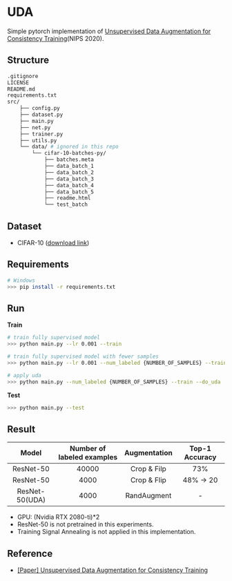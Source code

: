 # UDA

Simple pytorch implementation of [Unsupervised Data Augmentation for Consistency Training](https://arxiv.org/abs/1904.12848)(NIPS 2020).

## Structure
```sh
.gitignore
LICENSE
README.md
requirements.txt
src/
    ├── config.py
    ├── dataset.py
    ├── main.py
    ├── net.py
    ├── trainer.py
    ├── utils.py
    └── data/ # ignored in this repo
        └── cifar-10-batches-py/
            ├── batches.meta
            ├── data_batch_1
            ├── data_batch_2
            ├── data_batch_3
            ├── data_batch_4
            ├── data_batch_5
            ├── readme.html
            └── test_batch
```

## Dataset
- CIFAR-10 ([download link](https://www.cs.toronto.edu/~kriz/cifar.html))


## Requirements
```sh
# Windows
>>> pip install -r requirements.txt
```

## Run
**Train**
```sh
# train fully supervised model
>>> python main.py --lr 0.001 --train

# train fully supervised model with fewer samples
>>> python main.py --lr 0.001 --num_labeled {NUMBER_OF_SAMPLES} --train

# apply uda
>>> python main.py --num_labeled {NUMBER_OF_SAMPLES} --train --do_uda
```
**Test**
```sh
>>> python main.py --test
```

## Result

|     Model      | Number of labeled examples | Augmentation | Top-1 Accuracy |
| :------------: | :------------------------: | :----------: | :------------: |
|   ResNet-50    |           40000            | Crop & Filp  |      73%       |
|   ResNet-50    |            4000            | Crop & Flip  |   48%  -> 20   |
| ResNet-50(UDA) |            4000            | RandAugment  |       -        |

-  GPU: (Nvidia RTX 2080-ti)*2
-  ResNet-50 is not pretrained in this experiments.
-  Training Signal Annealing is not applied in this implementation.

## Reference
- [[Paper] Unsupervised Data Augmentation for Consistency Training](https://arxiv.org/abs/1904.12848)
